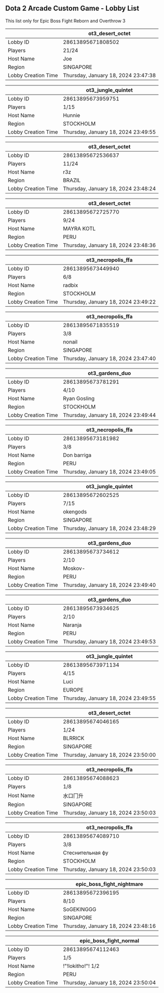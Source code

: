 ## Dota 2 Arcade Custom Game - Lobby List

This list only for Epic Boss Fight Reborn and Overthrow 3

|  | ot3_desert_octet |
| ------ | ------ |
| Lobby ID | 28613895671808502 |
| Players | 21/24 |
| Host Name | Joe |
| Region | SINGAPORE |
| Lobby Creation Time | Thursday, January 18, 2024 23:47:38 |


|  | ot3_jungle_quintet |
| ------ | ------ |
| Lobby ID | 28613895673959751 |
| Players | 1/15 |
| Host Name | Hunnie |
| Region | STOCKHOLM |
| Lobby Creation Time | Thursday, January 18, 2024 23:49:55 |


|  | ot3_desert_octet |
| ------ | ------ |
| Lobby ID | 28613895672536637 |
| Players | 11/24 |
| Host Name | r3z |
| Region | BRAZIL |
| Lobby Creation Time | Thursday, January 18, 2024 23:48:24 |


|  | ot3_desert_octet |
| ------ | ------ |
| Lobby ID | 28613895672725770 |
| Players | 9/24 |
| Host Name | MAYRA KOTL |
| Region | PERU |
| Lobby Creation Time | Thursday, January 18, 2024 23:48:36 |


|  | ot3_necropolis_ffa |
| ------ | ------ |
| Lobby ID | 28613895673449940 |
| Players | 6/8 |
| Host Name | radbix |
| Region | STOCKHOLM |
| Lobby Creation Time | Thursday, January 18, 2024 23:49:22 |


|  | ot3_necropolis_ffa |
| ------ | ------ |
| Lobby ID | 28613895671835519 |
| Players | 3/8 |
| Host Name | nonail |
| Region | SINGAPORE |
| Lobby Creation Time | Thursday, January 18, 2024 23:47:40 |


|  | ot3_gardens_duo |
| ------ | ------ |
| Lobby ID | 28613895673781291 |
| Players | 4/10 |
| Host Name | Ryan Gosling |
| Region | STOCKHOLM |
| Lobby Creation Time | Thursday, January 18, 2024 23:49:44 |


|  | ot3_necropolis_ffa |
| ------ | ------ |
| Lobby ID | 28613895673181982 |
| Players | 3/8 |
| Host Name | Don barriga |
| Region | PERU |
| Lobby Creation Time | Thursday, January 18, 2024 23:49:05 |


|  | ot3_jungle_quintet |
| ------ | ------ |
| Lobby ID | 28613895672602525 |
| Players | 7/15 |
| Host Name | okengods |
| Region | SINGAPORE |
| Lobby Creation Time | Thursday, January 18, 2024 23:48:29 |


|  | ot3_gardens_duo |
| ------ | ------ |
| Lobby ID | 28613895673734612 |
| Players | 2/10 |
| Host Name | Moskov- |
| Region | PERU |
| Lobby Creation Time | Thursday, January 18, 2024 23:49:40 |


|  | ot3_gardens_duo |
| ------ | ------ |
| Lobby ID | 28613895673934625 |
| Players | 2/10 |
| Host Name | Naranja |
| Region | PERU |
| Lobby Creation Time | Thursday, January 18, 2024 23:49:53 |


|  | ot3_jungle_quintet |
| ------ | ------ |
| Lobby ID | 28613895673971134 |
| Players | 4/15 |
| Host Name | Luci |
| Region | EUROPE |
| Lobby Creation Time | Thursday, January 18, 2024 23:49:55 |


|  | ot3_desert_octet |
| ------ | ------ |
| Lobby ID | 28613895674046165 |
| Players | 1/24 |
| Host Name | BLRRICK |
| Region | SINGAPORE |
| Lobby Creation Time | Thursday, January 18, 2024 23:50:00 |


|  | ot3_necropolis_ffa |
| ------ | ------ |
| Lobby ID | 28613895674088623 |
| Players | 1/8 |
| Host Name | 水口冂升 |
| Region | SINGAPORE |
| Lobby Creation Time | Thursday, January 18, 2024 23:50:03 |


|  | ot3_necropolis_ffa |
| ------ | ------ |
| Lobby ID | 28613895674089710 |
| Players | 3/8 |
| Host Name | Стеснительная фу |
| Region | STOCKHOLM |
| Lobby Creation Time | Thursday, January 18, 2024 23:50:03 |


|  | epic_boss_fight_nightmare |
| ------ | ------ |
| Lobby ID | 28613895672396195 |
| Players | 8/10 |
| Host Name | SoGEKINGGG |
| Region | SINGAPORE |
| Lobby Creation Time | Thursday, January 18, 2024 23:48:16 |


|  | epic_boss_fight_normal |
| ------ | ------ |
| Lobby ID | 28613895674112463 |
| Players | 1/5 |
| Host Name | !"!lokitho!"! 1/2 |
| Region | PERU |
| Lobby Creation Time | Thursday, January 18, 2024 23:50:04 |


